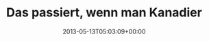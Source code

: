 ---
retweeted: false
source: <a href="http://tapbots.com/tweetbot" rel="nofollow">Tweetbot for iOS</a>
entities:
  hashtags: []
  symbols: []
  user_mentions: []
  urls:
  - url: http://t.co/HXxbkCmGPT
    expanded_url: http://www.youtube.com/watch?v=KaOC9danxNo&sns
    display_url: youtube.com/watch?v=KaOC9d…
    indices:
    - '53'
    - '75'
display_text_range:
- '0'
- '75'
favorite_count: '2'
id_str: '333809617425559552'
truncated: false
retweet_count: '0'
id: '333809617425559552'
possibly_sensitive: false
created_at: Mon May 13 05:03:09 +0000 2013
favorited: false
full_text: Das passiert, wenn man Kanadier ins Weltall schickt…
lang: de
quote_url: http://www.youtube.com/watch?v=KaOC9danxNo&sns
tags:
- pesos:twitter
date: '2013-05-13T05:03:09+00:00'
src: https://twitter.com/bascht/status/333809617425559552
original_url: https://twitter.com/bascht/status/333809617425559552
type: twitter_tweet
text: Das passiert, wenn man Kanadier ins Weltall schickt…
title: Das passiert, wenn man Kanadier

---